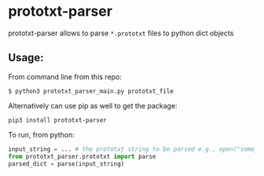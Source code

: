 # prototxt-parser

prototxt-parser allows to parse `*.prototxt` files to python dict objects

## Usage:

From command line from this repo:

```commandline
$ python3 prototxt_parser_main.py prototxt_file
```

Alternatively can use pip as well to get the package:

```commandline
pip3 install prototxt-parser
```

To run, from python:

```python
input_string = ... # the prototxt string to be parsed e.g., open("some_prototxt_file").read()
from prototxt_parser.prototxt import parse
parsed_dict = parse(input_string)
```

